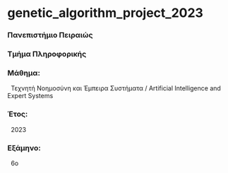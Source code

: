 # genetic_algorithm_project_2023
<h3>Πανεπιστήμιο Πειραιώς</h3>

<h3>Τμήμα Πληροφορικής</h3>

<h3>Μάθημα:</h3>&nbsp;&nbsp;Τεχνητή Νοημοσύνη και Έμπειρα Συστήματα / Artificial Intelligence and Expert Systems

<h3>Έτος:</h3>&nbsp;&nbsp;2023

<h3>Εξάμηνο:</h3>&nbsp;&nbsp;6ο
